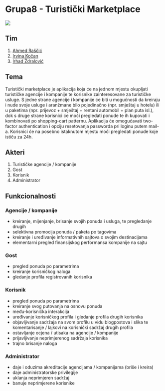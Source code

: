 # Grupa8 - Turistički Marketplace

![](https://i.ibb.co/wygSBvr/heh-v1.jpg)

## Tim

1. [Ahmed Raščić](https://github.com/arascic1)
2. [Irvina Kočan](https://github.com/irvinakocan)
3. [Irhad Ždralović](https://github.com/izdralovic1)

## Tema

Turistički marketplace je aplikacija koja će na jednom mjestu okupljati turističke agencije i kompanije te korisnike zainteresovane za turističke usluge. 
S jedne strane agencije i kompanije će biti u mogućnosti da kreiraju i nude svoje usluge i aranžmane bilo pojedinačno (npr. smještaj u hotelu) ili u paketima 
(npr. prijevoz + smještaj + rentani automobil + plan puta isl.), dok s druge strane korisnici će moći pregledati ponude te ih kupovati i kombinovati po 
shopping-cart patternu. Aplikacija će omogućavati two-factor authentication i opciju resetovanja passworda pri loginu putem mail-a. 
Korisnici će na posebno istaknutom mjestu moći pregledati ponude koje ističu za 24h. 

## Akteri

1. Turističke agencije / kompanije
2. Gost
3. Korisnik
4. Administrator

## Funkcionalnosti

### Agencije / kompanije

- kreiranje, mijenjanje, brisanje svojih ponuda i usluga, te pregledanje drugih
- selektivna promocija ponuda / paketa po tagovima
- kreiranje i uređivanje informativnih sajtova o svojim destinacijama
- elementarni pregled finansijskog performansa kompanije na sajtu

### Gost

- pregled ponuda po parametrima 
- kreiranje korisničkog naloga
- gledanje profila registrovanih korisnika

### Korisnik

- pregled ponuda po parametrima
- kreiranje svog putovanja na osnovu ponuda
- među-korisnička interakcija
- uređivanje korisničkog profila i gledanje profila drugih korisnika
- objavljivanje sadržaja na svom profilu u vidu blogpostova i slika te komentarisanje / lajkovi na korisnički sadržaj drugih profila
- ostavljanje ocjena / utisaka na agencije / kompanije
- prijavljivanje neprimjerenog sadržaja korisnika
- trajno brisanje naloga

### Administrator

- daje i oduzima akreditacije agencijama / kompanijama (briše i kreira)
- daje administratorske privilegije
- uklanja neprimjeren sadržaj
- banuje neprimjerene korisnike
